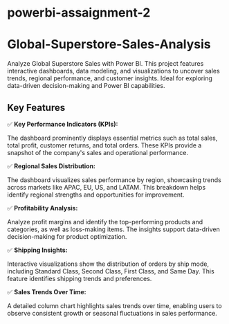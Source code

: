 # powerbi-assaignment-2
# Global-Superstore-Sales-Analysis
Analyze Global Superstore Sales with Power BI. This project features interactive dashboards, data modeling, and visualizations to uncover sales trends, regional performance, and customer insights. Ideal for exploring data-driven decision-making and Power BI capabilities.

## Key Features

✅ **Key Performance Indicators (KPIs):**

The dashboard prominently displays essential metrics such as total sales, total profit, customer returns, and total orders. These KPIs provide a snapshot of the company's sales and operational performance.

✅ **Regional Sales Distribution:**

The dashboard visualizes sales performance by region, showcasing trends across markets like APAC, EU, US, and LATAM. This breakdown helps identify regional strengths and opportunities for improvement.

✅ **Profitability Analysis:**

Analyze profit margins and identify the top-performing products and categories, as well as loss-making items. The insights support data-driven decision-making for product optimization.

✅ **Shipping Insights:**

Interactive visualizations show the distribution of orders by ship mode, including Standard Class, Second Class, First Class, and Same Day. This feature identifies shipping trends and preferences.

✅ **Sales Trends Over Time:**

A detailed column chart highlights sales trends over time, enabling users to observe consistent growth or seasonal fluctuations in sales performance.

